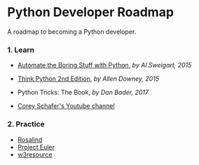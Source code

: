 # Python Developer Roadmap
A roadmap to becoming a Python developer.

### 1. Learn

- [Automate the Boring Stuff with Python](https://automatetheboringstuff.com/), *by Al Sweigart, 2015*
- [Think Python 2nd Edition](https://greenteapress.com/wp/think-python-2e/), *by Allen Downey, 2015*
- Python Tricks: The Book, *by Dan Bader, 2017*

- [Corey Schafer's Youtube channel](https://www.youtube.com/channel/UCCezIgC97PvUuR4_gbFUs5g)
    
### 2. Practice 

- [Rosalind](http://rosalind.info/problems/locations) 
- [Project Euler](https://projecteuler.net/archives)
- [w3resource](https://www.w3resource.com/python-exercises)

